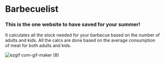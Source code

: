 # Barbecuelist

### This is the one website to have saved for your summer!

It calculates all the stock needed for your barbecue based on the number of adults and kids.
All the calcs are done based on the average consumption of meat for both adults and kids.

![ezgif com-gif-maker (8)](https://user-images.githubusercontent.com/94651050/200475333-9e3adbed-0e63-4718-ab52-9aece84e8e1f.gif)

